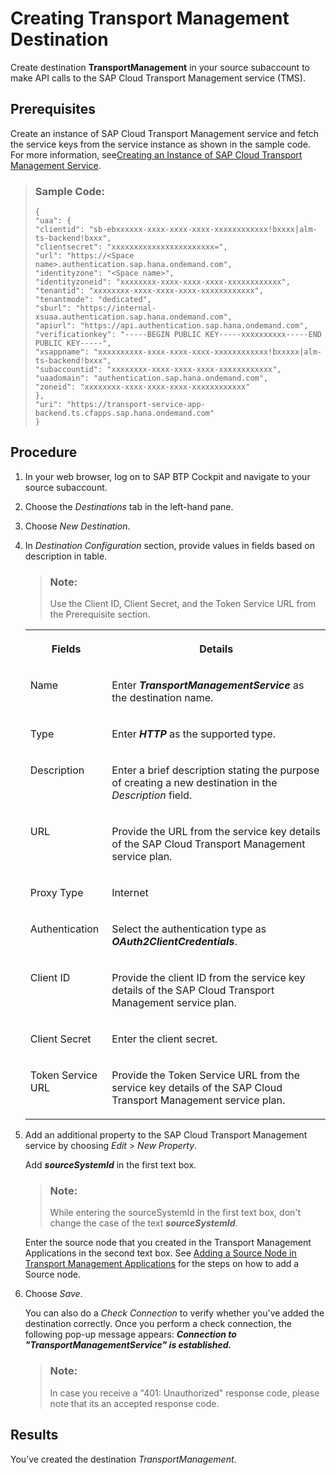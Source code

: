 <!-- loio6c94d899f7c448d0a4bdb47e48fc9420 -->

# Creating Transport Management Destination

Create destination **TransportManagement** in your source subaccount to make API calls to the SAP Cloud Transport Management service \(TMS\).



<a name="loio6c94d899f7c448d0a4bdb47e48fc9420__prereq_akm_1dj_v4b"/>

## Prerequisites

Create an instance of SAP Cloud Transport Management service and fetch the service keys from the service instance as shown in the sample code. For more information, see[Creating an Instance of SAP Cloud Transport Management Service](creating-an-instance-of-sap-cloud-transport-management-service-69a41e2.md).

> ### Sample Code:  
> ```
> {
> "uaa": {
> "clientid": "sb-ebxxxxxx-xxxx-xxxx-xxxx-xxxxxxxxxxxx!bxxxx|alm-ts-backend!bxxx",
> "clientsecret": "xxxxxxxxxxxxxxxxxxxxxxx=",
> "url": "https://<Space name>.authentication.sap.hana.ondemand.com",
> "identityzone": "<Space name>",
> "identityzoneid": "xxxxxxxx-xxxx-xxxx-xxxx-xxxxxxxxxxxx",
> "tenantid": "xxxxxxxx-xxxx-xxxx-xxxx-xxxxxxxxxxxx",
> "tenantmode": "dedicated",
> "sburl": "https://internal-xsuaa.authentication.sap.hana.ondemand.com",
> "apiurl": "https://api.authentication.sap.hana.ondemand.com",
> "verificationkey": "-----BEGIN PUBLIC KEY-----xxxxxxxxxx-----END PUBLIC KEY-----",
> "xsappname": "xxxxxxxxxx-xxxx-xxxx-xxxx-xxxxxxxxxxxx!bxxxxx|alm-ts-backend!bxxx",
> "subaccountid": "xxxxxxxx-xxxx-xxxx-xxxx-xxxxxxxxxxxx",
> "uaadomain": "authentication.sap.hana.ondemand.com",
> "zoneid": "xxxxxxxx-xxxx-xxxx-xxxx-xxxxxxxxxxxx"
> },
> "uri": "https://transport-service-app-backend.ts.cfapps.sap.hana.ondemand.com"
> }
> ```



<a name="loio6c94d899f7c448d0a4bdb47e48fc9420__steps_nv2_z2d_44b"/>

## Procedure

1.  In your web browser, log on to SAP BTP Cockpit and navigate to your source subaccount.

2.  Choose the *Destinations* tab in the left-hand pane.

3.  Choose *New Destination*.

4.  In *Destination Configuration* section, provide values in fields based on description in table.

    > ### Note:  
    > Use the Client ID, Client Secret, and the Token Service URL from the Prerequisite section.


    <table>
    <tr>
    <th valign="top">

    Fields


    
    </th>
    <th valign="top">

    Details


    
    </th>
    </tr>
    <tr>
    <td valign="top">

    Name


    
    </td>
    <td valign="top">

    Enter ***TransportManagementService*** as the destination name.


    
    </td>
    </tr>
    <tr>
    <td valign="top">

    Type


    
    </td>
    <td valign="top">

    Enter ***HTTP*** as the supported type.


    
    </td>
    </tr>
    <tr>
    <td valign="top">

    Description


    
    </td>
    <td valign="top">

    Enter a brief description stating the purpose of creating a new destination in the *Description* field.


    
    </td>
    </tr>
    <tr>
    <td valign="top">

    URL


    
    </td>
    <td valign="top">

    Provide the URL from the service key details of the SAP Cloud Transport Management service plan.


    
    </td>
    </tr>
    <tr>
    <td valign="top">

    Proxy Type


    
    </td>
    <td valign="top">

    Internet


    
    </td>
    </tr>
    <tr>
    <td valign="top">

    Authentication


    
    </td>
    <td valign="top">

    Select the authentication type as ***OAuth2ClientCredentials***.


    
    </td>
    </tr>
    <tr>
    <td valign="top">

    Client ID


    
    </td>
    <td valign="top">

    Provide the client ID from the service key details of the SAP Cloud Transport Management service plan.


    
    </td>
    </tr>
    <tr>
    <td valign="top">

    Client Secret


    
    </td>
    <td valign="top">

    Enter the client secret.


    
    </td>
    </tr>
    <tr>
    <td valign="top">

    Token Service URL


    
    </td>
    <td valign="top">

    Provide the Token Service URL from the service key details of the SAP Cloud Transport Management service plan.


    
    </td>
    </tr>
    </table>
    
5.  Add an additional property to the SAP Cloud Transport Management service by choosing *Edit* \> *New Property*.

    Add ***sourceSystemId*** in the first text box.

    > ### Note:  
    > While entering the sourceSystemId in the first text box, don't change the case of the text ***sourceSystemId***.

    Enter the source node that you created in the Transport Management Applications in the second text box. See [Adding a Source Node in Transport Management Applications](adding-a-source-node-in-transport-management-applications-dc24ea2.md) for the steps on how to add a Source node.

6.  Choose *Save*.

    You can also do a *Check Connection* to verify whether you've added the destination correctly. Once you perform a check connection, the following pop-up message appears: ***Connection to "TransportManagementService" is established.***

    > ### Note:  
    > In case you receive a "401: Unauthorized" response code, please note that its an accepted response code.




<a name="loio6c94d899f7c448d0a4bdb47e48fc9420__result_j2v_h2w_n4b"/>

## Results

You’ve created the destination *TransportManagement*.

